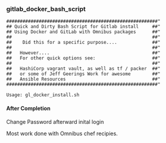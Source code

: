 ### gitlab_docker_bash_script

```
########################################################"
## Quick and Dirty Bash Script for Gitlab install     ##"
## Using Docker and GitLab with Omnibus packages      ##"
##                                                    ##"
##    Did this for a specific purpose....             ##"
##                                                    ##"
##   However....                                      ##"
##   For other quick options see:                     ##"
##                                                    ##"
##   HashiCorp vagrant vault, as well as tf / packer  ##"
##   or some of Jeff Geerings Work for awesome        ##"
##   Ansible Resources                                ##"
########################################################"

Usage: gl_docker_install.sh 

```

#### After Completion

Change Password afterward inital login

Most work done with Omnibus chef recipies.









